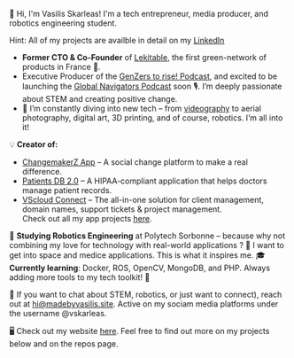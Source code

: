 👋 Hi, I'm Vasilis Skarleas! I'm a tech entrepreneur, media producer, and robotics engineering student. 

Hint: All of my projects are availble in detail on my [LinkedIn](https://www.linkedin.com/in/vasilis-skarleas/details/projects/)

- **Former CTO & Co-Founder** of [Lekitable](https://www.lekitable.fr), the first green-network of products in France 🌱. 
- Executive Producer of the [GenZers to rise! Podcast](https://podcast.changemakerz.org/), and excited to be launching the [Global Navigators Podcast](https://globalnavigators.eu/) soon 🎙️. I’m deeply passionate about STEM and creating positive change.
- 🚀 I’m constantly diving into new tech – from [videography](https://www.youtube.com/@madebyvasilis) to aerial photography, digital art, 3D printing, and of course, robotics. I’m all into it!
  
💡 **Creator of:**  
  - [ChangemakerZ App](https://podcast.changemakerz.org/changemakerz) – A social change platform to make a real difference.  
  - [Patients DB 2.0](https://madebyvasilis.site/apps) – A HIPAA-compliant application that helps doctors manage patient records.  
  - [VScloud Connect](https://cloud.madebyvasilis.site) – The all-in-one solution for client management, domain names, support tickets & project management.  
  Check out all my app projects [here](https://madebyvasilis.site/portfolio).

📐 **Studying Robotics Engineering** at Polytech Sorbonne – because why not combining my love for technology with real-world applications ? 🤖  I want to get into space and medice applications. This is what it inspires me.
🎓 **Currently learning**: Docker, ROS, OpenCV, MongoDB, and PHP. Always adding more tools to my tech toolkit! 🔧

💬 If you want to chat about STEM, robotics, or just want to connect), reach out at [hi@madebyvasilis.site](mailto:hi@madebyvasilis.site). Active on my sociam media platforms under the username @vskarleas.

🖥 Check out my website [here](https://www.madebyvasilis.site/about). Feel free to find out more on my projects below and on the repos page.
